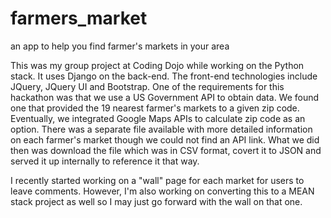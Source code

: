# farmers_market
an app to help you find farmer's markets in your area

This was my group project at Coding Dojo while working on the Python stack. It uses Django on the back-end. The front-end technologies include JQuery, JQuery UI and Bootstrap. One of the requirements for this hackathon was that we use a US Government API to obtain data. We found one that provided the 19 nearest farmer's markets to a given zip code. Eventually, we integrated Google Maps APIs to calculate zip code as an option. There was a separate file available with more detailed information on each farmer's market though we could not find an API link. What we did then was download the file which was in CSV format, covert it to JSON and served it up internally to reference it that way.

I recently started working on a "wall" page for each market for users to leave comments. However, I'm also working on converting this to a MEAN stack project as well so I may just go forward with the wall on that one.
